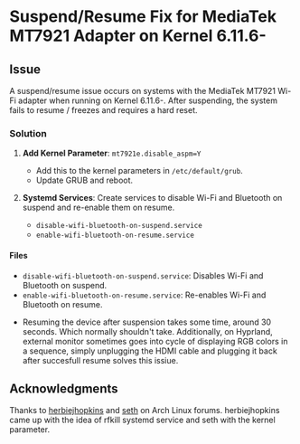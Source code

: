 # Suspend/Resume Fix for MediaTek MT7921 Adapter on Kernel 6.11.6-

## Issue
A suspend/resume issue occurs on systems with the MediaTek MT7921 Wi-Fi adapter when running on Kernel 6.11.6-. After suspending, the system fails to resume / freezes and requires a hard reset.

### Solution
1. **Add Kernel Parameter**: `mt7921e.disable_aspm=Y`
   - Add this to the kernel parameters in `/etc/default/grub`.
   - Update GRUB and reboot.

2. **Systemd Services**: Create services to disable Wi-Fi and Bluetooth on suspend and re-enable them on resume.
   - `disable-wifi-bluetooth-on-suspend.service`
   - `enable-wifi-bluetooth-on-resume.service`

#### Files
- `disable-wifi-bluetooth-on-suspend.service`: Disables Wi-Fi and Bluetooth on suspend.
- `enable-wifi-bluetooth-on-resume.service`: Re-enables Wi-Fi and Bluetooth on resume.

* Resuming the device after suspension takes some time, around 30 seconds. Which normally shouldn't take. Additionally, on Hyprland, external monitor sometimes goes into cycle of displaying RGB colors in a sequence, simply unplugging the HDMI cable and plugging it back after succesfull resume solves this issiue.

## Acknowledgments
Thanks to [herbiejhopkins](https://bbs.archlinux.org/viewtopic.php?pid=2202200#p2202200) and [seth](https://bbs.archlinux.org/viewtopic.php?pid=2202429#p2202429) on Arch Linux forums. herbiejhopkins came up with the idea of rfkill systemd service and seth with the kernel parameter.
